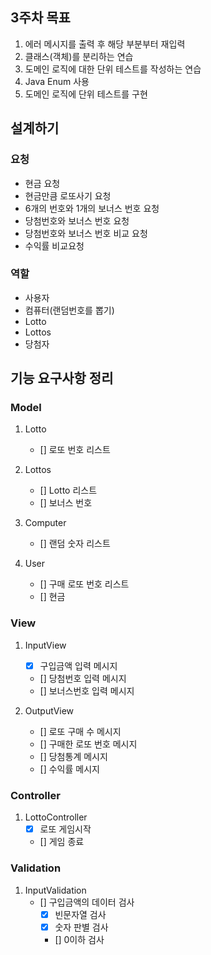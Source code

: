 ## 3주차 목표
1. 에러 메시지를 출력 후 해당 부분부터 재입력
2. 클래스(객체)를 분리하는 연습
3. 도메인 로직에 대한 단위 테스트를 작성하는 연습
4. Java Enum 사용
5. 도메인 로직에 단위 테스트를 구현

## 설계하기
### 요청
- 현금 요청
- 현금만큼 로또사기 요청
- 6개의 번호와 1개의 보너스 번호 요청
- 당첨번호와 보너스 번호 요청
- 당첨번호와 보너스 번호 비교 요청
- 수익률 비교요청

### 역할
- 사용자
- 컴퓨터(랜덤번호를 뽑기)
- Lotto
- Lottos
- 당첨자


## 기능 요구사항 정리

### Model
1. Lotto
    - [] 로또 번호 리스트

2. Lottos
    - [] Lotto 리스트
    - [] 보너스 번호

3. Computer
    - [] 랜덤 숫자 리스트

4. User
   - [] 구매 로또 번호 리스트
   - [] 현금

### View
1. InputView
   - [x] 구입금액 입력 메시지
   - [] 당첨번호 입력 메시지
   - [] 보너스번호 입력 메시지

2. OutputView
   - [] 로또 구매 수 메시지
   - [] 구매한 로또 번호 메시지
   - [] 당첨통계 메시지
   - [] 수익률 메시지

### Controller
1. LottoController
   - [x] 로또 게임시작
   - [] 게임 종료

### Validation
1. InputValidation
   - [] 구입금액의 데이터 검사
     - [x] 빈문자열 검사
     - [x] 숫자 판별 검사
     - [] 0이하 검사